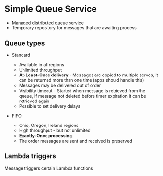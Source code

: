 # Simple Queue Service

* Managed distributed queue service
* Temporary repository for messages that are awaiting process

## Queue types

* Standard
    - Available in all regions
    - Unlimited throughput
    - **At-Least-Once delivery** - Messages are copied to multiple serves, it can be returned more than one time (apps should handle this)
    - Messages may be delivered out of order
    - Visibility timeout - Started when message is retrieved from the queue, if message not deleted before timer expiration it can be retrieved again
    - Possible to set delivery delays

* FIFO
    - Ohio, Oregon, Ireland regions
    - High throughput - but not unlimited
    - **Exactly-Once processing**
    - The order messages are sent and received is preserved

## Lambda triggers

Message triggers certain Lambda functions
